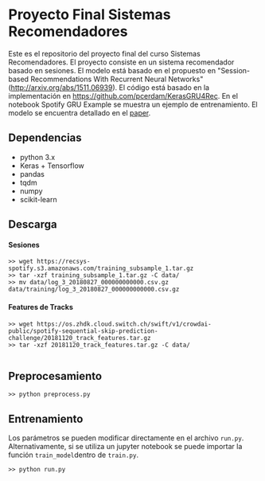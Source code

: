 # Proyecto Final Sistemas Recomendadores
Este es el repositorio del proyecto final del curso Sistemas Recomendadores. El proyecto consiste en un sistema recomendador basado en sesiones. El modelo está basado en el propuesto en "Session-based Recommendations With Recurrent Neural Networks" (http://arxiv.org/abs/1511.06939). El código está basado en la implementación en https://github.com/pcerdam/KerasGRU4Rec. En el notebook Spotify GRU Example se muestra un ejemplo de entrenamiento. El modelo se encuentra detallado en el [paper]().
## Dependencias
- python 3.x
- Keras + Tensorflow
- pandas
- tqdm
- numpy
- scikit-learn

## Descarga

#### Sesiones

```
>> wget https://recsys-spotify.s3.amazonaws.com/training_subsample_1.tar.gz
>> tar -xzf training_subsample_1.tar.gz -C data/
>> mv data/log_3_20180827_000000000000.csv.gz data/training/log_3_20180827_000000000000.csv.gz
```

#### Features de Tracks

```
>> wget https://os.zhdk.cloud.switch.ch/swift/v1/crowdai-public/spotify-sequential-skip-prediction-challenge/20181120_track_features.tar.gz
>> tar -xzf 20181120_track_features.tar.gz -C data/
  
```

## Preprocesamiento

```
>> python preprocess.py
```

## Entrenamiento

Los parámetros se pueden modificar directamente en el archivo `run.py`. Alternativamente, si se utiliza un jupyter notebook se puede importar la función `train_model`dentro de `train.py`.
```
>> python run.py
```



